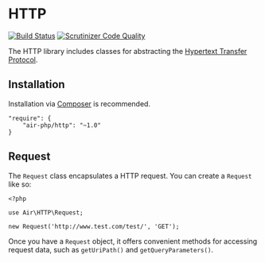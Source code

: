 # HTTP
[![Build Status](https://scrutinizer-ci.com/g/air-php/http/badges/build.png?b=master)](https://scrutinizer-ci.com/g/air-php/http/build-status/master) [![Scrutinizer Code Quality](https://scrutinizer-ci.com/g/air-php/http/badges/quality-score.png?b=master)](https://scrutinizer-ci.com/g/air-php/http/?branch=master)

The HTTP library includes classes for abstracting the [Hypertext Transfer Protocol](http://en.wikipedia.org/wiki/Hypertext_Transfer_Protocol).

## Installation
Installation via [Composer](https://getcomposer.org/) is recommended.

    "require": {
        "air-php/http": "~1.0"
    }


## Request
The `Request` class encapsulates a HTTP request. You can create a `Request` like so:

    <?php

    use Air\HTTP\Request;

    new Request('http://www.test.com/test/', 'GET');

Once you have a `Request` object, it offers convenient methods for accessing request data, such as `getUriPath()` and `getQueryParameters()`.